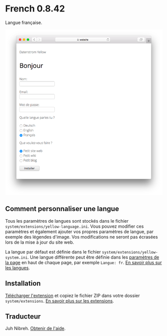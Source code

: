 # French 0.8.42

Langue française.

<p align="center"><img src="french-screenshot.png?raw=true" alt="Capture d'écran"></p>

## Comment personnaliser une langue

Tous les paramètres de langues sont stockés dans le fichier `system/extensions/yellow-language.ini`. Vous pouvez modifier ces paramètres et également ajouter vos propres paramètres de langue, par exemple des légendes d'image. Vos modifications ne seront pas écrasées lors de la mise à jour du site web.

La langue par défaut est définie dans le fichier `system/extensions/yellow-system.ini`. Une langue différente peut être définie dans les [paramètres de la page](https://github.com/annaesvensson/yellow-core#settings-page) en haut de chaque page, par exemple `Langue: fr`. [En savoir plus sur les langues](https://datenstrom.se/yellow/help/how-to-customise-a-language).

## Installation

[Télécharger l'extension](https://github.com/datenstrom/yellow-extensions/raw/main/downloads/french.zip) et copiez le fichier ZIP dans votre dossier `system/extensions`. [En savoir plus sur les extensions](https://github.com/annaesvensson/yellow-update).

## Traducteur

Juh Nibreh. [Obtenir de l'aide](https://datenstrom.se/yellow/help/).

